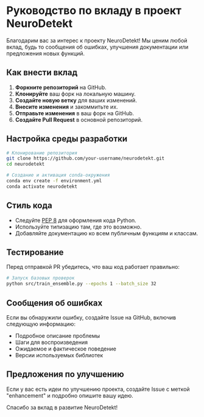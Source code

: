# Руководство по вкладу в проект NeuroDetekt

Благодарим вас за интерес к проекту NeuroDetekt! Мы ценим любой вклад, будь то сообщения об ошибках, улучшения документации или предложения новых функций.

## Как внести вклад

1. **Форкните репозиторий** на GitHub.
2. **Клонируйте** ваш форк на локальную машину.
3. **Создайте новую ветку** для ваших изменений.
4. **Внесите изменения** и закоммитьте их.
5. **Отправьте изменения** в ваш форк на GitHub.
6. **Создайте Pull Request** в основной репозиторий.

## Настройка среды разработки

```bash
# Клонирование репозитория
git clone https://github.com/your-username/neurodetekt.git
cd neurodetekt

# Создание и активация conda-окружения
conda env create -f environment.yml
conda activate neurodetekt
```

## Стиль кода

- Следуйте [PEP 8](https://www.python.org/dev/peps/pep-0008/) для оформления кода Python.
- Используйте типизацию там, где это возможно.
- Добавляйте документацию ко всем публичным функциям и классам.

## Тестирование

Перед отправкой PR убедитесь, что ваш код работает правильно:

```bash
# Запуск базовых проверок
python src/train_ensemble.py --epochs 1 --batch_size 32
```

## Сообщения об ошибках

Если вы обнаружили ошибку, создайте Issue на GitHub, включив следующую информацию:
- Подробное описание проблемы
- Шаги для воспроизведения
- Ожидаемое и фактическое поведение
- Версии используемых библиотек

## Предложения по улучшению

Если у вас есть идеи по улучшению проекта, создайте Issue с меткой "enhancement" и подробно опишите вашу идею.

Спасибо за вклад в развитие NeuroDetekt!
